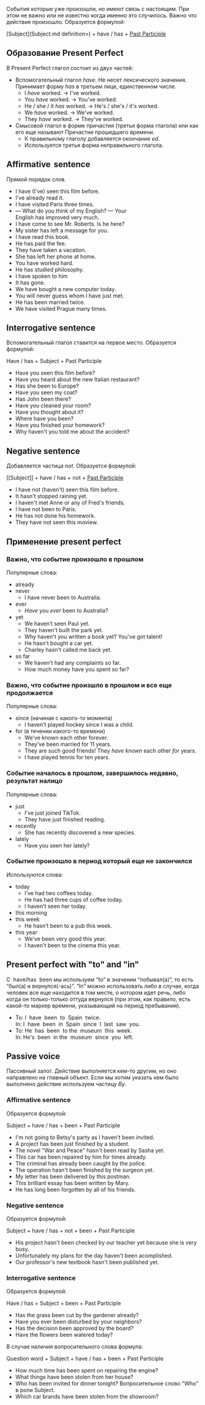 События которые уже произошли, но имеют связь с настоящим. При этом не важно или не известно когда именно это случилось. Важно что действие произошло. Образуется формулой:

[Subject](Subject.md definition>) + have / has + [Past Participle](</Participle##Past Participle>)

## Образование Present Perfect

В Present Perfect глагол состоит из двух частей:
- Вспомогательный глагол _have_. Не несет лексического значения. Принимает форму _has_ в третьем лице, единственном числе.
	- I _have_ worked. -> I've worked.
	- You _have_ worked. -> You've worked.
	- He / she / it _has_ worked. -> He's / she's / it's worked.
	- We _have_ worked. -> We've worked.
	- They _have_ worked. -> They've worked.
- Смысовой глагол в форме причастия (третья форма глагола) или как его еще называют Причастие прошедшего времени. 
	- К правильному глаголу добавляется окончание _ed_. 
	- Используется третья форма неправильного глагола.


## Affirmative  sentence

Прямой порядок слов.

- I have (I've) seen this film before.
- I've already read it.
- I have visited Paris three times.
- — What do you think of my English? 
   — Your English has improved very much.
- I have come to see Mr. Roberts. Is he here?
- My sister has left a message for you.
- I have read this book.
- He has paid the fee.
- They have taken a vacation.
- She has left her phone at home.
- You have worked hard.
- He has studied philosophy.
- I have spoken to him
- It has gone.
- We have bought a new computer today.
- You will never guess whom I have just met.
- He has been married twice.
- We have visited Prague many times.

## Interrogative sentence

Вспомогательный глагол ставится на первое место. Образуется формулой:

Have / has + Subject + Past Participle

- Have you seen this film before?
- Have you heard about the new Italian restaurant?
- Has she been to Europe?
- Have you seen my coat?
- Has John been there?
- Have you cleaned your room?
- Have you thought about it?
- Where have you been?
- Have you finished your homework?
- Why haven't you told me about the accident?

## Negative sentence

Добавляется частица _not_. Образуется формулой:

[[Subject]] + have / has + not + [Past Participle](</Participle##Past Participle>)

- I have not (haven't) seen this film before.
- It hasn't stopped raining yet.
- I haven't met Anne or any of Fred's friends.
- I have not been to Paris.
- He has not done his homework.
- They have not seen this moview.

## Применение present perfect

### Важно, что событие произошло в прошлом

Популярные слова:

- already
- never
	- I have never been to Australia.
- ever
	- _Have_ you _ever_ been to Australia?
- yet
	- We haven’t seen Paul yet.
	- They haven't built the park yet.
	- Why haven't you written a book yet? You've got talent!
	- He hasn't bought a car yet.
	- Charley hasn't called me back yet.
- so far
	- We haven't had any complaints so far.
	- How much money have you spent so far?

### Важно, что событие произшло в прошлом и все еще продолжается

Популярные слова:

- since (начиная с какого-то момента)
	- I haven't played hockey since I was a child.
- for (в течении какого-то времени)
	- We've known each other forever.
	- They’ve been married for 11 years.
	- They are such good friends! They _have known_ each other _for_ years.
	- I have played tennis for ten years.

### Событие началось в прошлом, завершилось недавно, результат  налицо

Популярные слова:

- just
	- I've just joined TikTok. 
	- They have just finished reading.
- recently
	- She has recently discovered a new species.
- lately
	- Have you seen her lately?

### Событие произошло в период который еще не закончился

Используются слова:

- today
	- I’ve had two coffees today.
	- He has had three cups of coffee today.
	- I haven't seen her today.
- this morning
- this week
	- He hasn’t been to a pub this week.
- this year
	- We've been very good this year.
	- I haven't been to the cinema this year.

## Present perfect with "to" and "in"

С  have/has  been мы используем “to” в значении “побывал(а)”, то есть “был(а) и вернулся(-ась)”. “In” можно использовать либо в случае, когда человек все еще находится в том месте, о котором идет речь, либо когда он только-только оттуда вернулся (при этом, как правило, есть какой-то маркер времени, указывающий на период пребывания).

- To: I  have  been  to  Spain  twice.    
   In: I  have  been  in  Spain  since  I  last  saw  you.
- To: He  has  been  to the  museum  this  week.    
   In: He's  been  in the  museum  since  you  left.

## Passive voice 

Пассивный залог. Действие выполняется кем-то другим, но оно направлено на главный объект. Если мы хотим указать кем было выполнено действие используем частицу _By_.

### Affirmative sentence

Образуется формулой:

Subject + have / has + been + Past Participle

- I'm not going to Betsy's party as I haven't been invited.
- A project has been just finished by a student.
- The novel "War and Peace" hasn't been read by Sasha yet.
- This car has been repaired by him for times already.
- The criminal has already been caught by the police.
- The operation hasn't been finished by the surgeon yet.
- My letter has been delivered by this postman.
- This brilliant essay has been written by Mary.
- He has long been forgotten by all of his friends.

### Negative sentence

Образуется формулой:

Subject + have / has + not + been + Past Participle

- His project hasn't been checked by our teacher yet because she is very busy.
- Unfortunately my plans for the day haven't been acomplished.
- Our professor's new textbook hasn't been published yet.

### Interrogative sentence 

Образуется формулой:

Have / has + Subject + been + Past Participle

- Has the grass been cut by the gardener already?
- Have you ever been disturbed by your neighbors?
- Has the decision been approved by the board?
- Have the flowers been watered today?

В случае наличия вопросительного слова формула:

Question word + Subject + have / has + been + Past Participle

- How much time has been spent on repairing the engine?
- What things have been stolen from her house?
- Who has been invited for dinner tonight? Вопросительное слово "Who" в роли Subject.
- Which car brands have been stolen from the showroom?